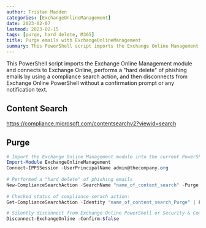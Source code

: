 ```yaml
---
author: Tristan Madden
categories: [ExchangeOnlineManagement]
date: 2023-02-07
lastmod: 2023-02-15
tags: [purge, hard delete, M365]
title: Purge emails with ExchangeOnlineManagement
summary: This PowerShell script imports the Exchange Online Management module and connects to Exchange Online, performs a "hard delete" of phishing emails by using a compliance search action, and then disconnects from Exchange Online PowerShell without a confirmation prompt or any notification text.
---
```


This PowerShell script imports the Exchange Online Management module and connects to Exchange Online, performs a "hard delete" of phishing emails by using a compliance search action, and then disconnects from Exchange Online PowerShell without a confirmation prompt or any notification text.

<h2>Content Search</h2>
<a href="https://compliance.microsoft.com/contentsearchv2?viewid=search">https://compliance.microsoft.com/contentsearchv2?viewid=search</a>

<h2>Purge</h2>

```PowerShell
# Import the Exchange Online Management module into the current PowerShell sessionand establish a connection to Exchange Online using the specified User Principal Name (UPN)
Import-Module ExchangeOnlineManagement
Connect-IPPSSession -UserPrincipalName admin@thecompany.org
 
# Performed a "hard delete" of phishing emails
New-ComplianceSearchAction -SearchName "name_of_content_search" -Purge -PurgeType HardDelete
 
# Checked status of compliance serach action:
Get-ComplianceSearchAction -Identity "name_of_content_search_Purge" | Format-List

# Silently disconnect from Exchange Online PowerShell or Security & Compliance PowerShell without a confirmation prompt or any notification text.
Disconnect-ExchangeOnline -Confirm:$false
```